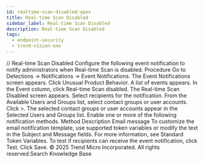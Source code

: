 ```yaml
---
id: realtime-scan-disabled-apex
title: Real-time Scan Disabled
sidebar_label: Real-time Scan Disabled
description: Real-time Scan Disabled
tags:
  - endpoint-security
  - trend-vision-one
---
```


/*<![CDATA[*/ $('#title').html($('meta[name=map-description]').attr('content')); /*]]>*/ Real-time Scan Disabled Configure the following event notification to notify administrators when Real-time Scan is disabled. Procedure Go to Detections → Notifications → Event Notifications. The Event Notifications screen appears. Click Unusual Product Behavior. A list of events appears. In the Event column, click Real-time Scan disabled. The Real-time Scan Disabled screen appears. Select recipients for the notification. From the Available Users and Groups list, select contact groups or user accounts. Click >. The selected contact groups or user accounts appear in the Selected Users and Groups list. Enable one or more of the following notification methods. Method Description Email message To customize the email notification template, use supported token variables or modify the text in the Subject and Message fields. For more information, see Standard Token Variables. To test if recipients can receive the event notification, click Test. Click Save. © 2025 Trend Micro Incorporated. All rights reserved.Search Knowledge Base